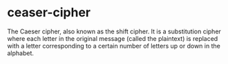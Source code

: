 # ceaser-cipher
The Caeser cipher, also known as the shift cipher​. It is a substitution cipher where each letter in the original message (called the plaintext) is replaced with a letter corresponding to a certain number of letters up or down in the alphabet.